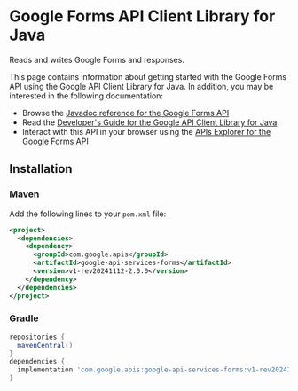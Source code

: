 # Google Forms API Client Library for Java

Reads and writes Google Forms and responses.

This page contains information about getting started with the Google Forms API
using the Google API Client Library for Java. In addition, you may be interested
in the following documentation:

* Browse the [Javadoc reference for the Google Forms API][javadoc]
* Read the [Developer's Guide for the Google API Client Library for Java][google-api-client].
* Interact with this API in your browser using the [APIs Explorer for the Google Forms API][api-explorer]

## Installation

### Maven

Add the following lines to your `pom.xml` file:

```xml
<project>
  <dependencies>
    <dependency>
      <groupId>com.google.apis</groupId>
      <artifactId>google-api-services-forms</artifactId>
      <version>v1-rev20241112-2.0.0</version>
    </dependency>
  </dependencies>
</project>
```

### Gradle

```gradle
repositories {
  mavenCentral()
}
dependencies {
  implementation 'com.google.apis:google-api-services-forms:v1-rev20241112-2.0.0'
}
```

[javadoc]: https://googleapis.dev/java/google-api-services-forms/latest/index.html
[google-api-client]: https://github.com/googleapis/google-api-java-client/
[api-explorer]: https://developers.google.com/apis-explorer/#p/forms/v1/
